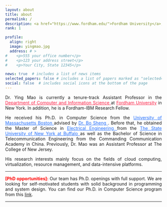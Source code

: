 ```yaml
---
layout: about
title: about
permalink: /
description: <a href="https://www.fordham.edu/">Fordham University</a>, New York, NY.
rank: 1

profile:
  align: right
  image: yingmao.jpg
  address: # >
#    <p>555 your office number</p>
#    <p>123 your address street</p>
#    <p>Your City, State 12345</p>

news: true  # includes a list of news items
selected_papers: false # includes a list of papers marked as "selected={true}"
social: false  # includes social icons at the bottom of the page
---
```


<div align="justify">
Dr. Ying Mao
is currently a tenure-track Assistant Professor in the
<a href="https://www.fordham.edu/info/20344/computer_and_information_science" style="color:#FC2146"> Department of Computer and
Information Science </a>
at <a href="https://www.fordham.edu/" style="color:#FC2146">Fordham University</a> in New York.
In addition, he is a Fordham-IBM Research Fellow.
<p></p>
He received his Ph.D. in Computer Science from the
<a href="https://www.umb.edu" style="color:#216DFC">University of Massachusetts Boston </a>
advised by <a href="https://www.cs.umb.edu/~shengbo/" style="color:#216DFC"> Dr. Bo Sheng </a>.
Before that, he obtained the Master of Science in <a href="http://engineering.buffalo.edu/ee.html" style="color:#216DFC"> Electrical Engineering </a> from the
<a href="http://www.buffalo.edu/" style="color:#216DFC"> The State University of New York at Buffalo </a>
as well as the Bachelor of Science in Telecommunication Engineering
from the Commanding Communication Academy in China.
Previously, Dr. Mao was an Assistant Professor at The College of New Jersey.
 <p></p>
 His research interests mainly focus on the fields of cloud computing, virtualization, resource management, and data-intensive platforms.
</div>

---

<div align="justify">
<font color="red"><strong>[PhD opportunities]:</strong></font>
Our team has Ph.D. openings with full support. We are looking for self-motivated students with solid background in programming and system design. You can find our Ph.D. in Computer Science program from this <a href="https://www.fordham.edu/homepage/7574/phd_in_computer_science">link</a>.
</div>

---
